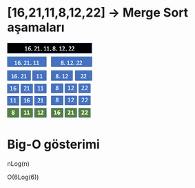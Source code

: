 # [16,21,11,8,12,22] -> Merge Sort aşamaları

![alt text](https://github.com/iabadanoglu/Projeler-VeriYapilariVeAlgoritmalar/blob/Unity/mergeSort.png)

# Big-O gösterimi

nLog(n)

O(6Log(6))
